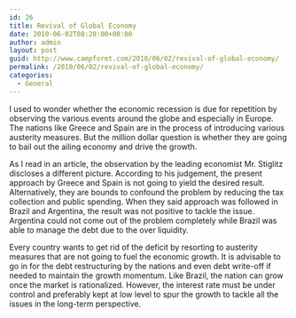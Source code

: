 ```yaml
---
id: 26
title: Revival of Global Economy
date: 2010-06-02T08:20:00+00:00
author: admin
layout: post
guid: http://www.campforet.com/2010/06/02/revival-of-global-economy/
permalink: /2010/06/02/revival-of-global-economy/
categories:
  - General
---
```

I used to wonder whether the economic recession is due for repetition by observing the various events around the globe and especially in Europe. The nations like Greece and Spain are in the process of introducing various austerity measures. But the million dollar question is whether they are going to bail out the ailing economy and drive the growth.

As I read in an article, the observation by the leading economist Mr. Stiglitz discloses a different picture. According to his judgement, the present approach by Greece and Spain is not going to yield the desired result. Alternatively, they are bounds to confound the problem by reducing the tax collection and public spending. When they said approach was followed in Brazil and Argentina, the result was not positive to tackle the issue. Argentina could not come out of the problem completely while Brazil was able to manage the debt due to the over liquidity.

Every country wants to get rid of the deficit by resorting to austerity measures that are not going to fuel the economic growth. It is advisable to go in for the debt restructuring by the nations and even debt write-off if needed to maintain the growth momentum. Like Brazil, the nation can grow once the market is rationalized. However, the interest rate must be under control and preferably kept at low level to spur the growth to tackle all the issues in the long-term perspective.